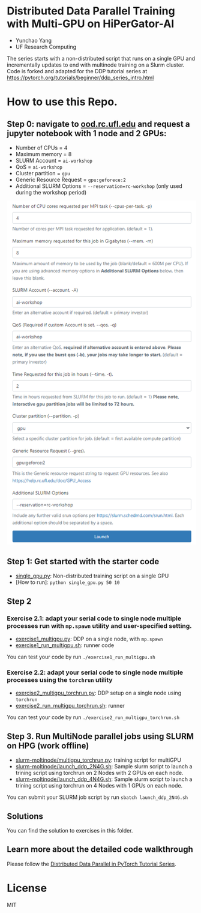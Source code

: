 # Distributed Data Parallel Training with Multi-GPU on HiPerGator-AI

- Yunchao Yang
- UF Research Computing

The series starts with a non-distributed script that runs on a single GPU and incrementally updates to end with multinode training on a Slurm cluster.
Code is forked and adapted for the DDP tutorial series at https://pytorch.org/tutorials/beginner/ddp_series_intro.html


# How to use this Repo.

## Step 0: navigate to [ood.rc.ufl.edu](ood.rc.ufl.edu) and request a jupyter notebook with 1 node and 2 GPUs:  
  - Number of CPUs = 4
  - Maximum memory = 8
  - SLURM Account = `ai-workshop`
  - QoS = `ai-workshop`
  - Cluster partition = `gpu`
  - Generic Resource Request = `gpu:geforece:2`
  - Additional SLURM Options = `--reservation=rc-workshop` (only used during the workshop period)

![](image.png)

## Step 1: Get started with the starter code
* [single_gpu.py](single_gpu.py): Non-distributed training script on a single GPU
* [How to run]: `python single_gpu.py 50 10` 


## Step 2
### Exercise 2.1: adapt your serial code to single node multiple processes run with `mp.spawn` utility and user-specified setting. 
* [exercise1_multigpu.py](exercise1_multigpu.py): DDP on a single node, with `mp.spawn`  
* [exercise1_run_multigpu.sh](exercise1_run_multigpu.sh): runner code

You can test your code by run `./exercise1_run_multigpu.sh`

### Exercise 2.2: adapt your serial code to single node multiple processes using the `torchrun` utility
* [exercise2_multigpu_torchrun.py](exercise2_multigpu_torchrun.py): DDP setup on a single node using `torchrun`
* [exercise2_run_multigpu_torchrun.sh](exercise2_run_multigpu_torchrun.sh): runner

You can test your code by run `./exercise2_run_multigpu_torchrun.sh`

## Step 3. Run MultiNode parallel jobs using SLURM  on HPG (work offline)
* [slurm-moltinode/multigpu_torchrun.py](slurm-moltinode/multigpu_torchrun.py): training script for multiGPU
* [slurm-moltinode/launch_ddp_2N4G.sh](slurm-moltinode/launch_ddp_2N4G.sh): Sample slurm script to launch a trining script using torchrun on 2 Nodes with 2 GPUs on each node.
* [slurm-moltinode/launch_ddp_4N4G.sh](slurm-moltinode/launch_ddp_4N4G.sh): Sample slurm script to launch a trining script using torchrun on 4 Nodes with 1 GPUs on each node.

You can submit your SLURM job script by run `sbatch launch_ddp_2N4G.sh`

## Solutions
You can find the solution to exercises in this folder.

## Learn more about the detailed code walkthrough
Please follow the [Distributed Data Parallel in PyTorch Tutorial Series](https://www.youtube.com/playlist?list=PL_lsbAsL_o2CSuhUhJIiW0IkdT5C2wGWj).


# License
MIT 